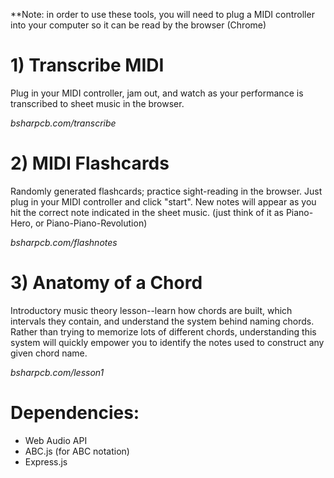 **Note: in order to use these tools, you will need to plug a MIDI controller into your computer so it can be read by the browser (Chrome)

# 1) Transcribe MIDI
Plug in your MIDI controller, jam out, and watch as your performance is transcribed to sheet music in the browser.

*bsharpcb.com/transcribe*

# 2) MIDI Flashcards
Randomly generated flashcards; practice sight-reading in the browser. Just plug in your MIDI controller and click "start". New notes will appear as you hit the correct note indicated in the sheet music. (just think of it as Piano-Hero, or Piano-Piano-Revolution)

*bsharpcb.com/flashnotes*

# 3) Anatomy of a Chord
Introductory music theory lesson--learn how chords are built, which intervals they contain, and understand the system behind naming chords. Rather than trying to memorize lots of different chords, understanding this system will quickly empower you to identify the notes used to construct any given chord name. 

*bsharpcb.com/lesson1*




# Dependencies:
- Web Audio API
- ABC.js (for ABC notation)
- Express.js 
